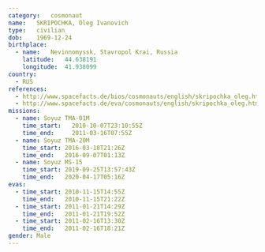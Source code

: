 ```yaml
---
category:	cosmonaut
name:	SKRIPOCHKA, Oleg Ivanovich 
type:	civilian
dob:	1969-12-24
birthplace:
  - name:	Nevinnomyssk, Stavropol Krai, Russia
    latitude:	44.638191
    longitude:	41.938099
country:
  - RUS
references:
  - http://www.spacefacts.de/bios/cosmonauts/english/skripochka_oleg.htm
  - http://www.spacefacts.de/eva/cosmonauts/english/skripochka_oleg.htm
missions:
  - name: Soyuz TMA-01M
    time_start:   2010-10-07T23:10:55Z
    time_end:     2011-03-16T07:55Z
  - name: Soyuz TMA-20M
    time_start: 2016-03-18T21:26Z
    time_end:   2016-09-07T01:13Z
  - name: Soyuz MS-15
    time_start: 2019-09-25T13:57:43Z
    time_end:   2020-04-17T05:16Z
evas:
  - time_start: 2010-11-15T14:55Z
    time_end:   2010-11-15T21:22Z
  - time_start: 2011-01-21T14:29Z
    time_end:   2011-01-21T19:52Z
  - time_start: 2011-02-16T13:30Z
    time_end:   2011-02-16T18:21Z
gender:	Male
---
```

